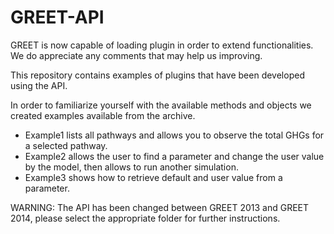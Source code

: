 GREET-API
=========

GREET is now capable of loading plugin in order to extend functionalities. We do appreciate any comments that may help us improving.

This repository contains examples of plugins that have been developed using the API.

In order to familiarize yourself with the available methods and objects we created examples available from the archive. 
- Example1 lists all pathways and allows you to observe the total GHGs for a selected pathway. 
- Example2 allows the user to find a parameter and change the user value by the model, then allows to run another simulation.
- Example3 shows how to retrieve default and user value from a parameter.

WARNING: The API has been changed between GREET 2013 and GREET 2014, please select the appropriate folder for further instructions.
